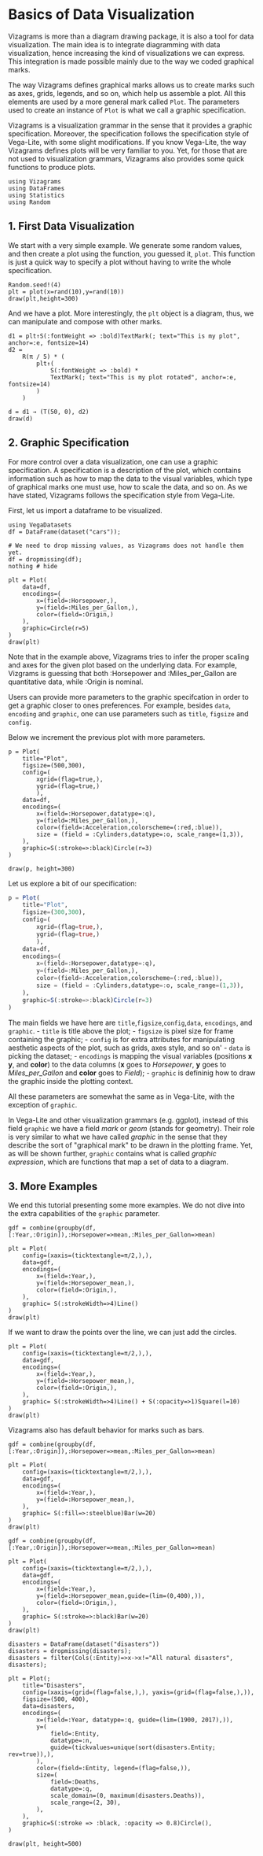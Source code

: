 # Basics of Data Visualization

Vizagrams is more than a diagram drawing package, it is also a tool for
data visualization. The main idea is to integrate diagramming with data
visualization, hence increasing the kind of visualizations we can
express. This integration is made possible mainly due to the way we
coded graphical marks.

The way Vizagrams defines graphical marks allows us to create marks such
as axes, grids, legends, and so on, which help us assemble a plot. All
this elements are used by a more general mark called `Plot`. The
parameters used to create an instance of `Plot` is what we call a
graphic specification.

Vizagrams is a visualization grammar in the sense that it provides a
graphic specification. Moreover, the specification follows the
specification style of Vega-Lite, with some slight modifications. If you
know Vega-Lite, the way Vizagrams defines plots will be very familiar to
you. Yet, for those that are not used to visualization grammars,
Vizagrams also provides some quick functions to produce plots.

```@example 3
using Vizagrams
using DataFrames
using Statistics
using Random
```

## 1. First Data Visualization

We start with a very simple example. We generate some random values, and
then create a plot using the function, you guessed it, `plot`. This
function is just a quick way to specify a plot without having to write
the whole specification.

```@example 3
Random.seed!(4)
plt = plot(x=rand(10),y=rand(10))
draw(plt,height=300)
```

And we have a plot. More interestingly, the `plt` object is a diagram,
thus, we can manipulate and compose with other marks.

```@example 3
d1 = plt↑S(:fontWeight => :bold)TextMark(; text="This is my plot", anchor=:e, fontsize=14)
d2 =
    R(π / 5) * (
        plt↑(
            S(:fontWeight => :bold) *
            TextMark(; text="This is my plot rotated", anchor=:e, fontsize=14)
        )
    )

d = d1 → (T(50, 0), d2)
draw(d)
```

## 2. Graphic Specification

For more control over a data visualization, one can use a graphic
specification. A specification is a description of the plot, which
contains information such as how to map the data to the visual
variables, which type of graphical marks one must use, how to scale the
data, and so on. As we have stated, Vizagrams follows the specification
style from Vega-Lite.

First, let us import a dataframe to be visualized.

```@example 3
using VegaDatasets
df = DataFrame(dataset("cars"));

# We need to drop missing values, as Vizagrams does not handle them yet.
df = dropmissing(df);
nothing # hide
```

```@example 3
plt = Plot(
    data=df,
    encodings=(
        x=(field=:Horsepower,),
        y=(field=:Miles_per_Gallon,),
        color=(field=:Origin,)
    ),
    graphic=Circle(r=5)
)
draw(plt)
```

Note that in the example above, Vizagrams tries to infer the proper
scaling and axes for the given plot based on the underlying data. For
example, Vizgrams is guessing that both :Horsepower and
:Miles_per_Gallon are quantitative data, while :Origin is nominal.

Users can provide more parameters to the graphic specifcation in order
to get a graphic closer to ones preferences. For example, besides
`data`, `encoding` and `graphic`, one can use parameters such as
`title`, `figsize` and `config`.

Below we increment the previous plot with more parameters.

```@example 3
p = Plot(
    title="Plot",
    figsize=(500,300),
    config=(
        xgrid=(flag=true,),
        ygrid=(flag=true,)
        ),
    data=df,
    encodings=(
        x=(field=:Horsepower,datatype=:q),
        y=(field=:Miles_per_Gallon,),
        color=(field=:Acceleration,colorscheme=(:red,:blue)),
        size = (field = :Cylinders,datatype=:o, scale_range=(1,3)),
    ),
    graphic=S(:stroke=>:black)Circle(r=3)
)

draw(p, height=300)
```

Let us explore a bit of our specification:

``` julia
p = Plot(
    title="Plot",
    figsize=(300,300),
    config=(
        xgrid=(flag=true,),
        ygrid=(flag=true,)
        ),
    data=df,
    encodings=(
        x=(field=:Horsepower,datatype=:q),
        y=(field=:Miles_per_Gallon,),
        color=(field=:Acceleration,colorscheme=(:red,:blue)),
        size = (field = :Cylinders,datatype=:o, scale_range=(1,3)),
    ),
    graphic=S(:stroke=>:black)Circle(r=3)
)
```

The main fields we have here are `title`,`figsize`,`config`,`data`,
`encodings`, and `graphic`. - `title` is title above the plot; -
`figsize` is pixel size for frame containing the graphic; - `config` is
for extra attributes for manipulating aesthetic aspects of the plot,
such as grids, axes style, and so on' - `data` is picking the dataset; -
`encodings` is mapping the visual variables (positions **x** **y**, and
**color**) to the data columns (**x** goes to *Horsepower*, **y** goes
to *Miles_per_Gallon* and **color** goes to *Field*); - `graphic` is
defininig how to draw the graphic inside the plotting context.

All these parameters are somewhat the same as in Vega-Lite, with the
exception of `graphic`.

In Vega-Lite and other visualization grammars (e.g. ggplot), instead of
this field `graphic` we have a field *mark* or *geom* (stands for
geometry). Their role is very similar to what we have called *graphic*
in the sense that they describe the sort of "graphical mark" to be drawn
in the plotting frame. Yet, as will be shown further, `graphic` contains
what is called *graphic expression*, which are functions that map a set
of data to a diagram.

## 3. More Examples

We end this tutorial presenting some more examples. We do not dive into
the extra capabilities of the `graphic` parameter.

```@example 3
gdf = combine(groupby(df,[:Year,:Origin]),:Horsepower=>mean,:Miles_per_Gallon=>mean)

plt = Plot(
    config=(xaxis=(ticktextangle=π/2,),),
    data=gdf,
    encodings=(
        x=(field=:Year,),
        y=(field=:Horsepower_mean,),
        color=(field=:Origin,),
    ),
    graphic= S(:strokeWidth=>4)Line()
)
draw(plt)
```


If we want to draw the points over the line, we can just add the
circles.

```@example 3
plt = Plot(
    config=(xaxis=(ticktextangle=π/2,),),
    data=gdf,
    encodings=(
        x=(field=:Year,),
        y=(field=:Horsepower_mean,),
        color=(field=:Origin,),
    ),
    graphic= S(:strokeWidth=>4)Line() + S(:opacity=>1)Square(l=10)
)
draw(plt)
```


Vizagrams also has default behavior for marks such as bars.

```@example 3
gdf = combine(groupby(df,[:Year,:Origin]),:Horsepower=>mean,:Miles_per_Gallon=>mean)

plt = Plot(
    config=(xaxis=(ticktextangle=π/2,),),
    data=gdf,
    encodings=(
        x=(field=:Year,),
        y=(field=:Horsepower_mean,),
    ),
    graphic= S(:fill=>:steelblue)Bar(w=20)
)
draw(plt)
```


```@example 3
gdf = combine(groupby(df,[:Year,:Origin]),:Horsepower=>mean,:Miles_per_Gallon=>mean)

plt = Plot(
    config=(xaxis=(ticktextangle=π/2,),),
    data=gdf,
    encodings=(
        x=(field=:Year,),
        y=(field=:Horsepower_mean,guide=(lim=(0,400),)),
        color=(field=:Origin,),
    ),
    graphic= S(:stroke=>:black)Bar(w=20)
)
draw(plt)
```


```@example 3
disasters = DataFrame(dataset("disasters"))
disasters = dropmissing(disasters);
disasters = filter(Cols(:Entity)=>x->x!="All natural disasters", disasters);

plt = Plot(;
    title="Disasters",
    config=(xaxis=(grid=(flag=false,),), yaxis=(grid=(flag=false,),)),
    figsize=(500, 400),
    data=disasters,
    encodings=(
        x=(field=:Year, datatype=:q, guide=(lim=(1900, 2017),)),
        y=(
            field=:Entity,
            datatype=:n,
            guide=(tickvalues=unique(sort(disasters.Entity; rev=true)),),
        ),
        color=(field=:Entity, legend=(flag=false,)),
        size=(
            field=:Deaths,
            datatype=:q,
            scale_domain=(0, maximum(disasters.Deaths)),
            scale_range=(2, 30),
        ),
    ),
    graphic=S(:stroke => :black, :opacity => 0.8)Circle(),
)

draw(plt, height=500)
```
